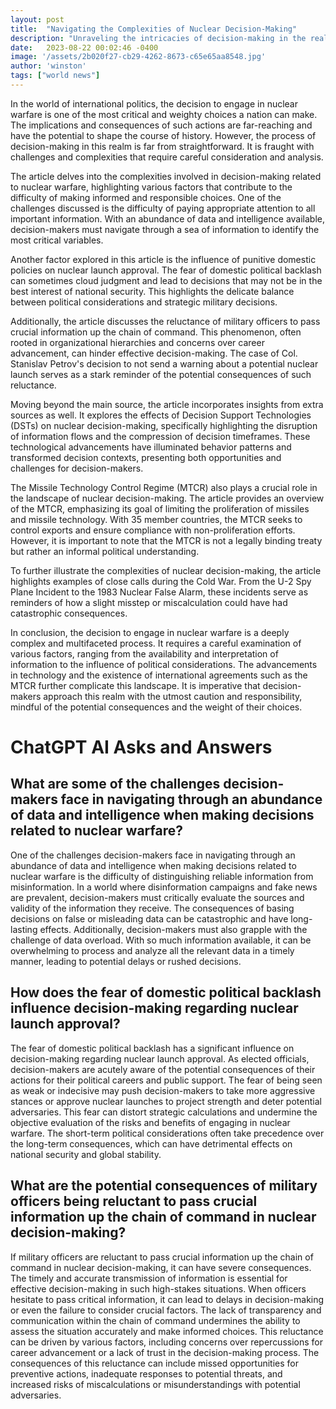 ```yaml
---
layout: post
title:  "Navigating the Complexities of Nuclear Decision-Making"
description: "Unraveling the intricacies of decision-making in the realm of nuclear warfare is no easy task. The potential consequences and far-reaching implications of such choices make it a critical and weighty process. This article explores the complexities involved, discusses the influence of punitive domestic policies, and highlights the need for ethical considerations. Additionally, it delves into the role of technology and international agreements in shaping this landscape. Read on to gain insights into navigating the complexities of nuclear decision-making."
date:   2023-08-22 00:02:46 -0400
image: '/assets/2b020f27-cb29-4262-8673-c65e65aa8548.jpg'
author: 'winston'
tags: ["world news"]
---
```


In the world of international politics, the decision to engage in nuclear warfare is one of the most critical and weighty choices a nation can make. The implications and consequences of such actions are far-reaching and have the potential to shape the course of history. However, the process of decision-making in this realm is far from straightforward. It is fraught with challenges and complexities that require careful consideration and analysis.

The article delves into the complexities involved in decision-making related to nuclear warfare, highlighting various factors that contribute to the difficulty of making informed and responsible choices. One of the challenges discussed is the difficulty of paying appropriate attention to all important information. With an abundance of data and intelligence available, decision-makers must navigate through a sea of information to identify the most critical variables.

Another factor explored in this article is the influence of punitive domestic policies on nuclear launch approval. The fear of domestic political backlash can sometimes cloud judgment and lead to decisions that may not be in the best interest of national security. This highlights the delicate balance between political considerations and strategic military decisions.

Additionally, the article discusses the reluctance of military officers to pass crucial information up the chain of command. This phenomenon, often rooted in organizational hierarchies and concerns over career advancement, can hinder effective decision-making. The case of Col. Stanislav Petrov's decision to not send a warning about a potential nuclear launch serves as a stark reminder of the potential consequences of such reluctance.

Moving beyond the main source, the article incorporates insights from extra sources as well. It explores the effects of Decision Support Technologies (DSTs) on nuclear decision-making, specifically highlighting the disruption of information flows and the compression of decision timeframes. These technological advancements have illuminated behavior patterns and transformed decision contexts, presenting both opportunities and challenges for decision-makers.

The Missile Technology Control Regime (MTCR) also plays a crucial role in the landscape of nuclear decision-making. The article provides an overview of the MTCR, emphasizing its goal of limiting the proliferation of missiles and missile technology. With 35 member countries, the MTCR seeks to control exports and ensure compliance with non-proliferation efforts. However, it is important to note that the MTCR is not a legally binding treaty but rather an informal political understanding.

To further illustrate the complexities of nuclear decision-making, the article highlights examples of close calls during the Cold War. From the U-2 Spy Plane Incident to the 1983 Nuclear False Alarm, these incidents serve as reminders of how a slight misstep or miscalculation could have had catastrophic consequences.

In conclusion, the decision to engage in nuclear warfare is a deeply complex and multifaceted process. It requires a careful examination of various factors, ranging from the availability and interpretation of information to the influence of political considerations. The advancements in technology and the existence of international agreements such as the MTCR further complicate this landscape. It is imperative that decision-makers approach this realm with the utmost caution and responsibility, mindful of the potential consequences and the weight of their choices.


# ChatGPT AI Asks and Answers
## What are some of the challenges decision-makers face in navigating through an abundance of data and intelligence when making decisions related to nuclear warfare?
One of the challenges decision-makers face in navigating through an abundance of data and intelligence when making decisions related to nuclear warfare is the difficulty of distinguishing reliable information from misinformation. In a world where disinformation campaigns and fake news are prevalent, decision-makers must critically evaluate the sources and validity of the information they receive. The consequences of basing decisions on false or misleading data can be catastrophic and have long-lasting effects. Additionally, decision-makers must also grapple with the challenge of data overload. With so much information available, it can be overwhelming to process and analyze all the relevant data in a timely manner, leading to potential delays or rushed decisions.

## How does the fear of domestic political backlash influence decision-making regarding nuclear launch approval?
The fear of domestic political backlash has a significant influence on decision-making regarding nuclear launch approval. As elected officials, decision-makers are acutely aware of the potential consequences of their actions for their political careers and public support. The fear of being seen as weak or indecisive may push decision-makers to take more aggressive stances or approve nuclear launches to project strength and deter potential adversaries. This fear can distort strategic calculations and undermine the objective evaluation of the risks and benefits of engaging in nuclear warfare. The short-term political considerations often take precedence over the long-term consequences, which can have detrimental effects on national security and global stability.

## What are the potential consequences of military officers being reluctant to pass crucial information up the chain of command in nuclear decision-making?
If military officers are reluctant to pass crucial information up the chain of command in nuclear decision-making, it can have severe consequences. The timely and accurate transmission of information is essential for effective decision-making in such high-stakes situations. When officers hesitate to pass critical information, it can lead to delays in decision-making or even the failure to consider crucial factors. The lack of transparency and communication within the chain of command undermines the ability to assess the situation accurately and make informed choices. This reluctance can be driven by various factors, including concerns over repercussions for career advancement or a lack of trust in the decision-making process. The consequences of this reluctance can include missed opportunities for preventive actions, inadequate responses to potential threats, and increased risks of miscalculations or misunderstandings with potential adversaries.

